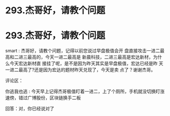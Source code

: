 # 293.杰哥好，请教个问题

# 293.杰哥好，请教个问题

smart : 杰哥好，请教个问题，记得以前您说过早盘极值会开 盘直接攻击一进二最高和二进三最高的，今天一进二最高是 新晨科技，二进三最高是宏达新材，为什么今天宏达新材直 接挂了呢，是不是因为昨天其实是早盘极值，宏达已经是昨 天一进二最高了?还是因为宏达的题材昨天兑现了，今天是卖 点了？谢谢杰哥。

评论区：

你逃我也逃 : 今天早上记得杰哥极值盯着一进二，上了个厕所，手机就没切换盯涨速傍，错过广博股份，区块链换手二板

回答：对，你已经说对了